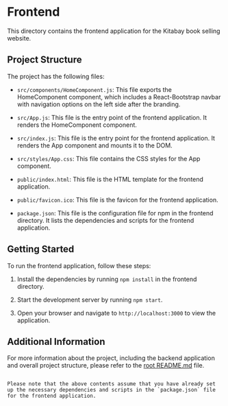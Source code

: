 # Frontend

This directory contains the frontend application for the Kitabay book selling website.

## Project Structure

The project has the following files:

- `src/components/HomeComponent.js`: This file exports the HomeComponent component, which includes a React-Bootstrap navbar with navigation options on the left side after the branding.

- `src/App.js`: This file is the entry point of the frontend application. It renders the HomeComponent component.

- `src/index.js`: This file is the entry point for the frontend application. It renders the App component and mounts it to the DOM.

- `src/styles/App.css`: This file contains the CSS styles for the App component.

- `public/index.html`: This file is the HTML template for the frontend application.

- `public/favicon.ico`: This file is the favicon for the frontend application.

- `package.json`: This file is the configuration file for npm in the frontend directory. It lists the dependencies and scripts for the frontend application.

## Getting Started

To run the frontend application, follow these steps:

1. Install the dependencies by running `npm install` in the frontend directory.

2. Start the development server by running `npm start`.

3. Open your browser and navigate to `http://localhost:3000` to view the application.

## Additional Information

For more information about the project, including the backend application and overall project structure, please refer to the [root README.md](../README.md) file.
```

Please note that the above contents assume that you have already set up the necessary dependencies and scripts in the `package.json` file for the frontend application.